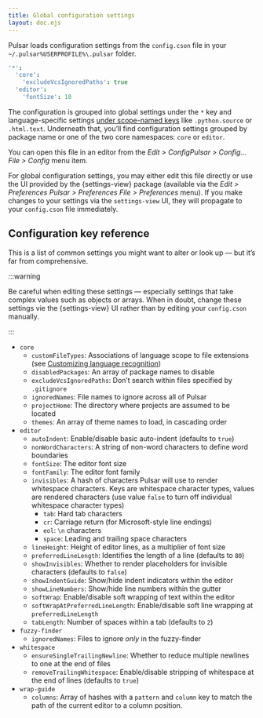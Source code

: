 ```yaml
---
title: Global configuration settings
layout: doc.ejs
---
```


Pulsar loads configuration settings from the `config.cson` file in your <span class="platform-linux platform-mac">`~/.pulsar`</span><span class="platform-win">`%USERPROFILE%\.pulsar`</span> folder.

```coffee
'*':
  'core':
    'excludeVcsIgnoredPaths': true
  'editor':
    'fontSize': 18
```

The configuration is grouped into global settings under the `*` key and language-specific settings [under scope-named keys](../language-specific-configuration-settings/) like `.python.source` or `.html.text`. Underneath that, you’ll find configuration settings grouped by package name or one of the two core namespaces: `core` or `editor`.

You can open this file in an editor from the <span class="platform-linux">_Edit > Config_</span><span class="platform-mac">_Pulsar > Config…_</span><span class="platform-win">_File > Config_</span> menu item.

For global configuration settings, you may either edit this file directly or use the UI provided by the {settings-view} package (available via the <span class="platform-linux">_Edit > Preferences_</span> <span class="platform-mac">_Pulsar > Preferences_</span> <span class="platform-win">_File > Preferences_</span> menu). If you make changes to your settings via the `settings-view` UI, they will propagate to your `config.cson` file immediately.

## Configuration key reference

This is a list of common settings you might want to alter or look up — but it’s far from comprehensive.

:::warning

Be careful when editing these settings — especially settings that take complex values such as objects or arrays. When in doubt, change these settings vie the {settings-view} UI rather than by editing your `config.cson` manually.

:::

- `core`
  - `customFileTypes`: Associations of language scope to file extensions (see [Customizing language recognition](/customizing-pulsar/customizing-language-recognition/))
  - `disabledPackages`: An array of package names to disable
  - `excludeVcsIgnoredPaths`: Don’t search within files specified by `.gitignore`
  - `ignoredNames`: File names to ignore across all of Pulsar
  - `projectHome`: The directory where projects are assumed to be located
  - `themes`: An array of theme names to load, in cascading order
- `editor`
  - `autoIndent`: Enable/disable basic auto-indent (defaults to `true`)
  - `nonWordCharacters`: A string of non-word characters to define word
    boundaries
  - `fontSize`: The editor font size
  - `fontFamily`: The editor font family
  - `invisibles`: A hash of characters Pulsar will use to render whitespace
    characters. Keys are whitespace character types, values are
    rendered characters (use value `false` to turn off individual
    whitespace character types)
    - `tab`: Hard tab characters
    - `cr`: Carriage return (for Microsoft-style line endings)
    - `eol`: `\n` characters
    - `space`: Leading and trailing space characters
  - `lineHeight`: Height of editor lines, as a multiplier of font size
  - `preferredLineLength`: Identifies the length of a line (defaults to `80`)
  - `showInvisibles`: Whether to render placeholders for invisible characters
    (defaults to `false`)
  - `showIndentGuide`: Show/hide indent indicators within the editor
  - `showLineNumbers`: Show/hide line numbers within the gutter
  - `softWrap`: Enable/disable soft wrapping of text within the editor
  - `softWrapAtPreferredLineLength`: Enable/disable soft line wrapping at
    `preferredLineLength`
  - `tabLength`: Number of spaces within a tab (defaults to `2`)
- `fuzzy-finder`
  - `ignoredNames`: Files to ignore _only_ in the fuzzy-finder
- `whitespace`
  - `ensureSingleTrailingNewline`: Whether to reduce multiple newlines to one at
    the end of files
  - `removeTrailingWhitespace`: Enable/disable stripping of whitespace at the
    end of lines (defaults to `true`)
- `wrap-guide`
  - `columns`: Array of hashes with a `pattern` and `column` key to match the
    path of the current editor to a column position.

